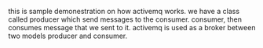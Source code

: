this is sample demonestration on how activemq works. we have a class called producer which send messages to the consumer. consumer, then consumes message that we sent to it. activemq is used as a broker between two models producer and consumer. 

